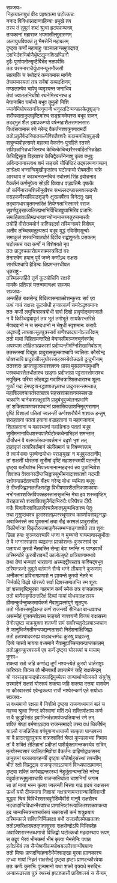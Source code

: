 सञ्जयः-  
निहत्यालायुधं वीरः प्रहृष्टात्मा घटोत्कचः  
ननाद विविधान्नादान्वाहिन्याः प्रमुखे तव  
तस्य तं तुमुलं शब्दं श्रुत्वा हृदयकम्पनम्  
तावकानां महाराज भयमासीत्सुदारुणम्  
अलायुधविषक्तं तु भैमसेनिं महाबलम्  
दृष्ट्वा कर्णो महाबाहुः पाञ्चालान्समुपाद्रवत्  
दशभिर्दशभिर्बाणैर्धृष्टद्युम्नशिखण्डिनौ  
दृढैः पूर्णायतोत्सृष्टैर्बिभेद नतपर्वभिः  
ततः परमनाराचैर्युधामन्यूत्तमौजसौ  
सात्यकिं च रथोदारं कम्पयमास मार्गणैः  
तेषामप्यस्यतां तत्र सर्वेषां सव्यदक्षिणम्  
मण्डलान्येव चापेषु व्यदृश्यन्त जनाधिप  
तेषां ज्यातलनिर्घोषो रथनेमिस्वनश्च ह  
मेघानामिव घर्मान्ते बभूव तुमुलो निशि  
ज्यानेमिघोषस्तनयित्नुमान्वै धनुस्तटिन्मण्डलकेतुशृङ्गः  
शरौघवाताकुलवृष्टिमांश्च सङ्ग्राममेघस्स बभूव राजन्  
तदद्भुतं शैल इवाप्रकम्प्यो वर्षन्महाशैलसमानसारः  
विध्वंसयामास रणे नरेन्द्र वैकर्तनश्शत्रुगणावमर्दी  
ततोऽतुलैर्वज्रनिपातकल्पैश्शितैश्शरैः काञ्चनचित्रपुङ्खैः  
शत्रून्व्यपोहत्समरे महात्मा वैकर्तनः पुत्रहिते रतस्ते  
सञ्छिन्नभिन्नध्वजिनश्च केचित्केचिच्छरैस्स्वर्दितभिन्नदेहाः  
केचिद्विसूता विहयाश्च केचिद्वैकर्तनेनाशु कृता बभूवुः  
अविन्दमानास्त्वथ शर्म सङ्ख्ये यौधिष्ठिरं तद्बलमन्वगच्छन्  
तान्प्रेक्ष्य भग्नान्विमुखीकृतांश्च घटोत्कचो रोषमतीव चक्रे  
आस्थाय तं काञ्चनरत्नचित्रं रथोत्तमं सिंह इवोन्ननाद  
वैकर्तनं कर्णमुपेत्य सोऽपि विव्याध वज्रप्रतिमैः पृषत्कैः  
तौ कर्णिनाराचशिलीमुखैश्च सभल्लदण्डासनवत्सदन्तैः  
वराहकर्णैस्सविपाठशृङ्गैः क्षुरप्रवर्षैश्च विनेदतुः खम्  
तद्बाणधारावृतमन्तरिक्षं तिर्यग्गताभिस्समरे रराज  
सुवर्णपुङ्खज्वलितप्रभाभिर्विचित्रपुष्पाभिरिव प्रजाभिः  
समाहितावप्रतिमप्रभावावन्योन्यमाजघ्नतुरुत्तमास्त्रैः  
तयोर्हि वीरोत्तमयोर्न कश्चिद्ददर्श तस्मिन्समरे विशेषम्  
अतीव तच्चित्रमतुल्यरूपं बभूव युद्धं रविभीमसून्वोः  
समाकुलं शस्त्रनिपातघोरं दिवीव राह्वंशुमतोः प्रसक्तम्  
घटोत्कचं यदा कर्णो न विशेषयते नृप  
ततः प्रादुश्चकारोग्रमस्त्रमस्त्रविदां वरः  
तेनास्त्रेण हयान् पूर्वं जघ्ने कर्णोऽथ राक्षसः  
सारथिश्चापि हैडिम्बः क्षिप्रमन्तरधीयत  
धृतराष्ट्रः-  
तस्मिन्नन्तर्हिते तूर्णं कूटयोधिनि राक्षसे  
मामकैः प्रतिपन्नं यत्तन्ममाचक्ष्व सञ्जय  
सञ्जयः-   
अन्तर्हितं राक्षसेन्द्रं विदित्वासम्प्राक्रोशन्कुरवः सर्व एव  
कथं नायं राक्षसः कूटयोधी हन्यात्कर्णं समरेऽदृश्यमानः  
ततः कर्णो लघुचित्रास्त्रयोधी सर्वा दिशो प्रावृणोद्बाणजालैः  
न वै किञ्चिद्व्यावृतं तत्र भूतं तमोभूते सायकैरन्तरिक्षे  
नैवाददानो न च सन्दधानो न चेषुधी स्पृशमानः कराग्रैः  
अदृश्यद्वै लाघवात्सूतपुत्रस्सर्वं बाणैश्छादयानोऽन्तरिक्षम्  
ततो मायां विहितामन्तरिक्षे मेघावलीमञ्जनचूर्णवर्णाम्  
अपश्याम लोहिताभ्रप्रकाशां प्रदीप्यन्तीमग्निशिखामिवोग्राम्  
ततस्तस्यां विद्युतः प्रादुरासन्नुल्काश्चापि ज्वलिताः कौरवेन्द्र  
घोषश्चापि प्रादुरासीत्सुघोरस्सहस्रस्येवोन्नदतो दुन्दुभीनाम्  
ततश्शराः प्रापतन्नुग्ररूपाश्शक्त्यः प्रासा मुसलान्यायुधानि  
परश्वथास्तैलधौताश्च खड्गाः प्रदीप्ताग्रा पट्टसास्तोमराश्च  
मयूखिनः परिघा लोहबद्धा गदाश्चित्राश्शितधाराश्च शूलाः  
गुर्व्यो गदा हेमपट्टावनद्धाश्शतघ्न्यश्च प्रादुरासन्समन्तात्  
महाशिलाश्चापतंस्तत्रतत्र सहस्रशक्राशनयस्सवज्राः  
चक्राणि चानेकशतक्षुराणि प्रादुर्बभूवुर्ज्वलनप्रभाणि  
तां शक्तिपाषाणपरश्वथानां प्रासासिवज्राशनिमुद्गराणाम्  
वृष्टिं विशालां पतितां ज्वलन्तीं कर्णश्शरौघैर्न शशाक हन्तुम्  
शराहतानां पततां हयानां वज्राहतानां च महागजानाम्  
शिलाहतानां च महारथानां महान्निनादः पततां बभूव  
सुभीमनानाविधशस्त्रपातैर्घटोत्कचेनाभिहतं समन्तात्  
दौर्योधनं वै बलमार्तरूपमावर्तमानं ददृशे भृशं तत्  
हाहाकृतं तत्परिवर्तमानं संलीयमानं च विषण्णरूपम्  
ते त्वार्यभावाः पुरुषेन्द्रयोधाः पराङ्मुखा न बभूवुस्तदानीम्  
तां राक्षसीं घोरतमां सुभीमां वृष्टिं महाशस्त्रमयीं पतन्तीम्  
दृष्ट्वा बलौघांश्च निपात्यमानान्महद्भयं तव पुत्रान्विवेश  
शिवाश्च वैश्वानरदीप्तजिह्वास्सुभीमनादाश्शतशो नदन्तीः  
रक्षोगणान्नर्दतश्चापि वीक्ष्य नरेन्द्र योधा व्यथिता बभूवुः  
ते दीप्तजिह्वानलतीक्ष्णदंष्ट्रा विभीषणाश्शैलनिकाशकायाः  
नभोगताश्शक्तिविषक्तहस्ताससृजन्ति मेघा इव शस्त्रवृष्टिम्  
तैराहतास्ते शरशक्तिशूलैर्गदाभिरुग्रैः परिघैश्च दीर्घैः  
वज्रैः पिनाकैरशनिप्रहारैश्चक्रैशतघ्न्युन्मथिताश्च पेतुः  
तथा मुसुण्ठ्यश्च हुलाश्शतघ्न्यस्स्थूणाश्च कार्ष्णायसपट्टनद्धाः  
अवाकिरंस्ते तव पुत्रसनां तथा रौद्रं कश्मलं प्रादुरासीत्  
विकीर्णान्त्रा विकृतैरुत्तमाङ्गैस्सम्भग्नाङ्गाश्शेते तत्र शूराः  
छिन्ना हयाः कुञ्जराश्चापि भग्ना न मुच्यन्ते याचमानास्सुभीताः  
ते वै भग्नास्सहसा व्यद्रवन्त प्राक्रोशन्तः कुरवस्सर्व एव  
पलायध्वं कुरवो नैतदस्ति सेन्द्रा देवा घ्नन्ति नः पाण्डवार्थे  
तस्मिन्घोरे कुरुवीरावमर्दे कालोत्सृष्टे क्षत्रियाणामभावे  
तथा तेषां भज्यतां भारतानां अस्मद्द्वीपस्तत्र कश्चिद्बभूव  
तस्मिन्क्रन्दे तुमुले वर्तमाने सैन्ये भग्ने लीयमाने कुरूणाम्  
अनीकानां प्रविभागप्रणाशे न ज्ञायन्ते कुरवो नेतरे च  
निर्मर्यादे विद्रवे घोररूपे सर्वा दिशस्सम्पतन्ति स्म शूराः  
तां शस्त्रवृष्टिमुरसा गाहमानं कर्णं स्मैकं तत्र राजन्नपश्यम्  
ततो बाणैरावृणोदन्तरिक्षं दिव्यां मायां योधयन्राक्षसस्य  
ह्रीमान्कुर्वन्दुष्करमार्यकर्म नैवामुह्यत्संयुगे सूतपुत्रः  
ततो भीतास्समुदैक्षन्त कर्णं राजन्सर्वे सैनिका बान्धवाश्च  
असम्मोहं पूजयन्तोऽस्य सङ्ख्ये नापश्यन्वै विजयं राक्षसस्य  
तेनोत्सृष्टा चक्रयुक्ता शतघ्नी समं सर्वांश्चतुरोऽश्वाञ्जघान  
ते जानुभिर्जगतीमन्वपद्यन्गतासवो निर्दशनाक्षिजिह्वाः  
ततो हताश्वादवरुह्य वाहादन्तर्मदः कुरुषु प्राद्रवत्सु  
दिव्ये चास्त्रे मायया वध्यमाने नैवामुह्यच्चिन्तयन्प्राप्तकालम्  
ततोऽब्रुवन्कुरवस्सर्व एव कर्णं दृष्ट्वा घोररूपां च मायाम्  
कुरवः-  
शक्त्या रक्षो जहि कर्णाद्य तूर्णं नश्यन्त्येते कुरवो धार्तराष्ट्राः  
करिष्यतः किञ्च तौ भीमपार्थौ तपन्तमेनं जहि राक्षसेन्द्रम्  
यो नस्सङ्ग्रामाद्घोररूपाद्विमुच्येत्स तान्पार्थान्योत्स्यते संयुगेषु  
तस्मादेनं राक्षसं घोररूपं शक्त्या जहि शक्त्या दत्तया वासवेन  
मा कौरवास्सर्व एवेन्द्रकल्पा रात्रौ नश्येरन्कर्ण एते सयोधाः  
सञ्जयः-  
स वध्यमानो रक्षसा वै निशीथे दृष्ट्वा राजन्वध्यमानं बलं च  
महच्च श्रुत्वा निनदं कौरवाणां मतिं दधे शक्तिमोक्षाय कर्णः  
स वै क्रुद्धस्सिंह इवाभिनर्दन्नामर्षयत्प्रतियान्तं रणे तम्  
शक्तिं श्रेष्ठां वर्मणाऽऽदाय राजन्समाददे तस्य वधं चिकीर्षन्  
याऽसौ राजन्निहिता वर्षपूगान्वधायाजौ सत्कृता पाण्डवस्य  
यां वै प्रादात्सूतपुत्राय शक्रश्शक्तिं श्रेष्ठां कुण्डलाभ्यां निमाय  
तां वै शक्तिं लेलिहानां प्रदीप्तां पाशैर्युक्तामन्तकस्येव रात्रिम्  
मृत्योस्स्वसारं ज्वलितामिवोग्रां वैकर्तनः प्राहिणोद्राक्षसस्य  
तामुत्तमां परकायावहन्त्रीं दृष्ट्वा सौतेर्बाहुसंस्थां तपन्तीम्  
भीतं रक्षो विप्रदुद्राव राजन्कृत्वाऽऽत्मानं विन्ध्यपादप्रमाणम्  
दृष्ट्वा शक्तिं कर्णबाह्वन्तरस्थां नेदुर्भूतान्यन्तरिक्षे नरेन्द्र  
ववुर्वातास्तुमुलाश्चापि राजन्सनिर्घाता चाशनिर्गां जगाम  
सा तां मायां भस्म कृत्वा ज्वलन्ती भित्त्वा गाढं हृदयं राक्षसस्य  
ऊर्ध्वं ययौ दीप्यमाना निशायां नक्षत्राणामन्तराण्याविविशन्ती  
युद्ध्वा चित्रं विविधैश्शस्त्रपूगैर्दिव्यैर्वीरो मानुषै राक्षसैश्च  
नदन्नादान्विविधान्भैरवांश्च प्राणानिष्टांस्त्याजितश्शक्रशक्त्या  
इदं चान्यच्चित्रमाश्चर्यरूपं चकारासौ कर्म शत्रुक्षयाय  
तस्मिन्काले शक्तिनिर्भिन्नवक्षा बभौ राजञ्शैलमेघप्रकाशः  
ततोऽन्तरिक्षादपतद्गतासुस्स राक्षसेन्द्रोऽपि विभिन्नदेहः  
अवाक्शिरास्स्तब्धगात्रो विजिह्वो घटोत्कचो महदास्थाय रूपम्  
स तद्रूपं भैरवं भीमकर्मा भीमं कृत्वा भैमसेनिः पपात  
हतोऽप्येवं तव सैन्येष्वनीकमपोथयत्कौरवान्भीषयाणः  
ततो मिश्राः प्राणदन्सिंहनादैर्भेर्यश्शङ्खा मुरवा ह्यानकाश्च  
दग्ध्वा मायां निहतं राक्षसेन्द्रं दृष्ट्वा हृष्टाः प्राणदन्कौरवेयाः  
ततः कर्णः कुरुभिः पूज्यमानो यथा शक्रो वृत्रवधे मरुद्भिः  
अन्वारूढस्तव पुत्रं रथस्थं हृष्टश्चासौ प्राविशत्स्वं स सैन्यम्   
